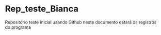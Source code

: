 # Rep_teste_Bianca
Repositório teste inicial usando Github
neste documento estará os registros do programa
